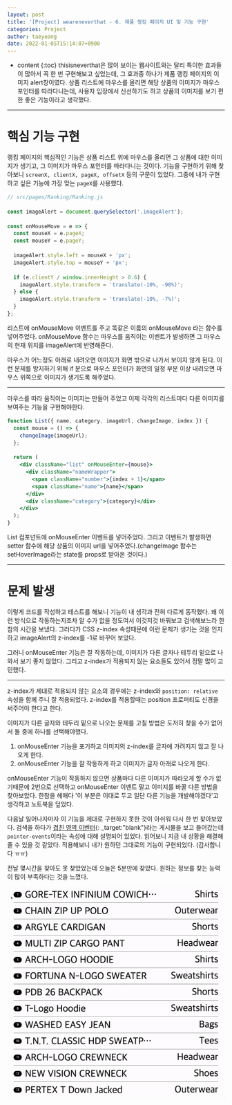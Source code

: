 ```yaml
---
layout: post
title: '[Project] weareneverthat - 6. 제품 랭킹 페이지 UI 및 기능 구현'
categories: Project
author: taeyeong
date: 2022-01-05T15:14:07+0900
---
```

* content
{:toc}
thisisneverthat은 많이 보이는 웹사이트와는 달리 특이한 효과들이 많아서 꼭 한 번 구현해보고 싶었는데, 그 효과중 하나가 제품 랭킹 페이지의 이미지 alert창이였다. 상품 리스트에 마우스를 올리면 해당 상품의 이미지가 마우스 포인터를 따라다니는데, 사용자 입장에서 신선하기도 하고 상품의 이미지를 보기 편한 좋은 기능이라고 생각했다.


---

# 핵심 기능 구현

랭킹 페이지의 핵심적인 기능은 상품 리스트 위에 마우스를 올리면 그 상품에 대한 이미지가 생기고, 그 이미지가 마우스 포인터를 따라다니는 것이다. 기능을 구현하기 위해 찾아보니 `screenX, clientX, pageX, offsetX` 등의 구문이 있었다. 그중에 내가 구현하고 싶은 기능에 가장 맞는 `pageX`를 사용했다.

```jsx
// src/pages/Ranking/Ranking.js

const imageAlert = document.querySelector('.imageAlert');

const onMouseMove = e => {
  const mouseX = e.pageX;
  const mouseY = e.pageY;

  imageAlert.style.left = mouseX + 'px';
  imageAlert.style.top = mouseY + 'px';

  if (e.clientY / window.innerHeight > 0.6) {
    imageAlert.style.transform = 'translate(-10%, -90%)';
  } else {
    imageAlert.style.transform = 'translate(-10%, -7%)';
  }
};
```

리스트에 onMouseMove 이벤트를 주고 똑같은 이름의 onMouseMove 라는 함수를 넣어주었다. onMouseMove 함수는 마우스를 움직이는 이벤트가 발생하면 그 마우스의 현재 위치를 imageAlert에 반영해준다.

마우스가 어느정도 아래로 내려오면 이미지가 화면 밖으로 나가서 보이지 않게 된다. 이런 문제를 방지하기 위해 if 문으로 마우스 포인터가 화면의 일정 부분 이상 내려오면 마우스 위쪽으로 이미지가 생기도록 해주었다.

---

마우스를 따라 움직이는 이미지는 만들어 주었고 이제 각각의 리스트마다 다른 이미지를 보여주는 기능을 구현해야한다.

```jsx
function List({ name, category, imageUrl, changeImage, index }) {
  const mouse = () => {
    changeImage(imageUrl);
  };

  return (
    <div className="list" onMouseEnter={mouse}>
      <div className="nameWrapper">
        <span className="number">{index + 1}</span>
        <span className="name">{name}</span>
      </div>
      <div className="category">{category}</div>
    </div>
  );
}
```

List 컴포넌트에 onMouseEnter 이벤트를 넣어주었다. 그리고 이벤트가 발생하면 setter 함수에 해당 상품의 이미지 url을 넣어주었다.(changeImage 함수는 setHoverImage라는 state를 props로 받아온 것이다.)

---

# 문제 발생

이렇게 코드를 작성하고 테스트를 해보니 기능이 내 생각과 전혀 다르게 동작했다. 왜 이런 방식으로 작동하는지조차 알 수가 없을 정도여서 이것저것 바꿔보고 검색해보느라 한참의 시간을 보냈다. 그러다가 CSS z-index 속성때문에 이런 문제가 생기는 것을 인지하고 imageAlert의 z-index를 -1로 바꾸어 보았다.

그러니 onMouseEnter 기능은 잘 작동하는데, 이미지가 다른 글자나 테두리 밑으로 나와서 보기 좋지 않았다. 그리고 z-index가 적용되지 않는 요소들도 있어서 정말 많이 고민했다.

---

z-index가 제대로 적용되지 않는 요소의 경우에는 z-index와 `position: relative` 속성을 함께 주니 잘 적용되었다. z-index를 적용할때는 position 프로퍼티도 신경을 써주어야 한다고 한다.

이미지가 다른 글자와 테두리 밑으로 나오는 문제를 고칠 방법은 도저히 찾을 수가 없어서 둘 중에 하나를 선택해야했다.

1. onMouseEnter 기능을 포기하고 이미지의 z-index를 글자에 가려지지 않고 잘 나오게 한다.
2. onMouseEnter 기능을 잘 작동하게 하고 이미지가 글자 아래로 나오게 한다.

onMouseEnter 기능이 작동하지 않으면 상품마다 다른 이미지가 따라오게 할 수가 없기때문에 2번으로 선택하고 onMouseEnter 이벤트 말고 이미지를 바꿀 다른 방법을 찾아보았다. 한참을 헤매다 '이 부분은 이대로 두고 일단 다른 기능을 개발해야겠다'고 생각하고 노트북을 덮었다.

다음날 일어나자마자 이 기능을 제대로 구현하지 못한 것이 아쉬워 다시 한 번 찾아보았다. 검색을 하다가 [겹친 영역 이벤터](https://kyounghwan01.github.io/blog/etc/CSS/dup-area-event/){: _target:"blank"}라는 게시물을 보고 들어갔는데 `pointer-events`이라는 속성에 대해 설명되어 있었다. 읽어보니 지금 내 상황을 해결해 줄 수 있을 것 같았다. 적용해보니 내가 원하던 그대로의 기능이 구현되었다. (감사합니다 ㅠㅠ)

전날 몇시간을 찾아도 못 찾았었는데 오늘은 5분만에 찾았다. 원하는 정보를 찾는 능력이 많이 부족하다는 것을 느꼈다.

![상품 순위 페이지](/assets/img/Project/project-09-01.gif)